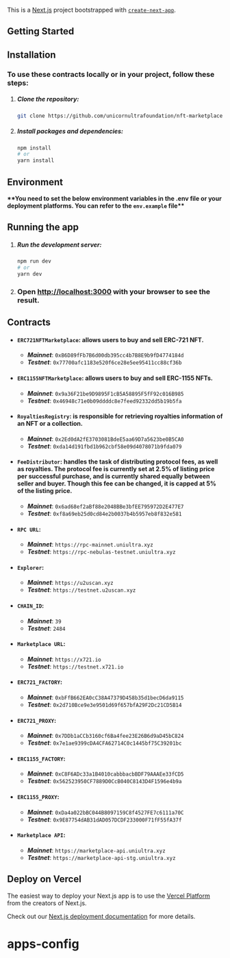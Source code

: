 This is a [Next.js](https://nextjs.org/) project bootstrapped with [`create-next-app`](https://github.com/vercel/next.js/tree/canary/packages/create-next-app).

## Getting Started

## Installation

### To use these contracts locally or in your project, follow these steps:

1. ##### Clone the repository:

   ```bash
   git clone https://github.com/unicornultrafoundation/nft-marketplace-webapp.git

   ```

2. ##### Install packages and dependencies:
   ```bash
   npm install
   # or
   yarn install
   ```

## Environment

**\*\***You need to set the below environment variables in the .env file or your deployment platforms. You can refer to the `env.example` file**\*\***

## Running the app

1. ##### Run the development server:

   ```bash
   npm run dev
   # or
   yarn dev
   ```

2. ### Open [http://localhost:3000](http://localhost:3000) with your browser to see the result.

## Contracts

- #### `ERC721NFTMarketplace`: allows users to buy and sell ERC-721 NFT.
  - _**Mainnet**_: `0xB6D89fFb7B6d00db395cc4b7B8E9b9fD4774184d`
  - _**Testnet**_: `0x77700afc1183e520f6ce28e5ee95411cc88cf36b`
- #### `ERC1155NFTMarketplace`: allows users to buy and sell ERC-1155 NFTs.
  - _**Mainnet**_: `0x9a36F21be9D9895F1cB5A58895F5fF92c016B985`
  - _**Testnet**_: `0x46948c71e0b09ddddc8e7feed92332dd5b19b5fa`
- #### `RoyaltiesRegistry`: is responsible for retrieving royalties information of an NFT or a collection.
  - _**Mainnet**_: `0x2Ed0dA2fE3703081BdeE5aa69D7a5623be0B5CA0`
  - _**Testnet**_: `0xda14d191fbd1b962cbf58e09d4078071b9fda079`
- #### `FeeDistributor`: handles the task of distributing protocol fees, as well as royalties. The protocol fee is currently set at 2.5% of listing price per successful purchase, and is currently shared equally between seller and buyer. Though this fee can be changed, it is capped at 5% of the listing price.
  - _**Mainnet**_: `0x6ad68ef2aBf88e2048BBe3bfEE795972D2E477E7`
  - _**Testnet**_: `0xf8a69eb25d0cd84e2b0037b4b5957eb8f832e581`
- #### `RPC URL`:
  - _**Mainnet**_: `https://rpc-mainnet.uniultra.xyz`
  - _**Testnet**_: `https://rpc-nebulas-testnet.uniultra.xyz`
- #### `Explorer`:
  - _**Mainnet**_: `https://u2uscan.xyz`
  - _**Testnet**_: `https://testnet.u2uscan.xyz`
- #### `CHAIN_ID`:
  - _**Mainnet**_: `39`
  - _**Testnet**_: `2484`
- #### `Marketplace URL`:
  - _**Mainnet**_: `https://x721.io`
  - _**Testnet**_: `https://testnet.x721.io`
- #### `ERC721_FACTORY`:
  - _**Mainnet**_: `0xbFfB662EA0cC38A47379D458b35d1becD6da9115`
  - _**Testnet**_: `0x2d710Bce9e3e9501d69f657bfA29F2Dc21CD5B14`
- #### `ERC721_PROXY`:
  - _**Mainnet**_: `0x7DDb1aCCb3160cf6Ba4fee23E26B6d9aD45bC824`
  - _**Testnet**_: `0x7e1ae9399cDA4CFA62714C0c1445bf75C39201bc`
- #### `ERC1155_FACTORY`:
  - _**Mainnet**_: `0xC8F6ADc33a1B4010cabbbacbBDF79AAAEe33fCD5`
  - _**Testnet**_: `0x562523950CF7889D0CcB040C8143D4F1596e4b9a`
- #### `ERC1155_PROXY`:
  - _**Mainnet**_: `0xDa4a022bBC044B8097159C8f4527FE7c6111a70C`
  - _**Testnet**_: `0x9E87754dAB31dAD057DCDF233000F71fF55fA37f`
- #### `Marketplace API`:
  - _**Mainnet**_: `https://marketplace-api.uniultra.xyz`
  - _**Testnet**_: `https://marketplace-api-stg.uniultra.xyz`

## Deploy on Vercel

The easiest way to deploy your Next.js app is to use the [Vercel Platform](https://vercel.com/new?utm_medium=default-template&filter=next.js&utm_source=create-next-app&utm_campaign=create-next-app-readme) from the creators of Next.js.

Check out our [Next.js deployment documentation](https://nextjs.org/docs/deployment) for more details.

# apps-config
